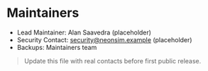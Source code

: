 # Maintainers

- Lead Maintainer: Alan Saavedra (placeholder)
- Security Contact: security@neonsim.example (placeholder)
- Backups: Maintainers team

> Update this file with real contacts before first public release.
